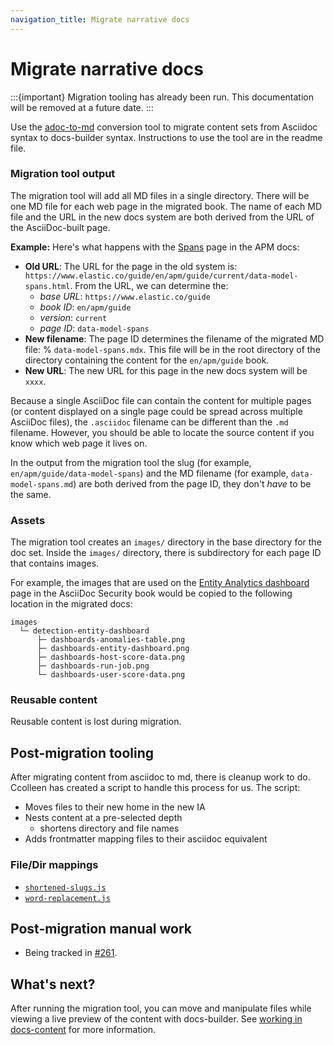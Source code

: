 ```yaml
---
navigation_title: Migrate narrative docs
---
```


# Migrate narrative docs

:::{important}
Migration tooling has already been run. This documentation will be removed at a future date.
:::

Use the [adoc-to-md](https://github.com/elastic/adoc-to-md) conversion tool to migrate content sets from Asciidoc syntax to docs-builder syntax. Instructions to use the tool are in the readme file.

### Migration tool output

The migration tool will add all MD files in a single directory. There will be one MD file for each web page in the migrated book. The name of each MD file and the URL in the new docs system are both derived from the URL of the AsciiDoc-built page.

**Example:** Here's what happens with the [Spans](https://www.elastic.co/guide/en/apm/guide/current/data-model-spans.html) page in the APM docs:

* **Old URL**: The URL for the page in the old system is:
  `https://www.elastic.co/guide/en/apm/guide/current/data-model-spans.html`.
  From the URL, we can determine the:
    * _base URL_: `https://www.elastic.co/guide`
    * _book ID_: `en/apm/guide`
    * _version_: `current`
    * _page ID_: `data-model-spans`
* **New filename**: The page ID determines the filename of the migrated MD file:
% `data-model-spans.mdx`. This file will be in the root directory of the directory containing the content for the `en/apm/guide` book.
* **New URL**: The new URL for this page in the new docs system will be `xxxx`.

Because a single AsciiDoc file can contain the content for multiple pages (or content
displayed on a single page could be spread across multiple AsciiDoc files), the `.asciidoc`
filename can be different than the `.md` filename. However, you should be able to locate
the source content if you know which web page it lives on.

In the output from the migration tool the slug (for example, `en/apm/guide/data-model-spans`)
and the MD filename (for example, `data-model-spans.md`) are both derived from
the page ID, they don't _have_ to be the same.

### Assets

The migration tool creates an `images/` directory in the base directory for the doc set.
Inside the `images/` directory, there is subdirectory for each page ID that contains images.

For example, the images that are used on the [Entity Analytics dashboard](https://www.elastic.co/guide/en/security/current/detection-entity-dashboard.html) page in the AsciiDoc Security book would be copied to
the following location in the migrated docs:

```
images
  └─ detection-entity-dashboard
      ├─ dashboards-anomalies-table.png
      ├─ dashboards-entity-dashboard.png
      ├─ dashboards-host-score-data.png
      ├─ dashboards-run-job.png
      └─ dashboards-user-score-data.png
```

### Reusable content

Reusable content is lost during migration.


## Post-migration tooling

After migrating content from asciidoc to md, there is cleanup work to do. Ccolleen has created a script to handle this process for us. The script:

* Moves files to their new home in the new IA
* Nests content at a pre-selected depth
    * shortens directory and file names
* Adds frontmatter mapping files to their asciidoc equivalent

### File/Dir mappings

* [`shortened-slugs.js`](https://github.com/elastic/docs-helpers/blob/post-migration-sort/post-migration-sort/input/field-mapping/shortened-slugs.js)
* [`word-replacement.js`](https://github.com/elastic/docs-helpers/blob/post-migration-sort/post-migration-sort/input/field-mapping/word-replacement.js)

## Post-migration manual work

* Being tracked in [#261](https://github.com/elastic/docs-builder/issues/261).

## What's next?

After running the migration tool, you can move and manipulate files while viewing a live preview of the content with docs-builder. See [working in docs-content](./working-in-docs-content.md) for more information.